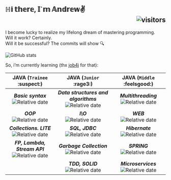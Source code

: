 ## ℍ𝕚 𝕥𝕙𝕖𝕣𝕖, 𝕀`𝕞 𝔸𝕟𝕕𝕣𝕖𝕨✌️<div align="right">![visitors](https://visitor-badge.glitch.me/badge?page_id=https://github.com/Futsey&left_color=blue&right_color=green)</div>
I become lucky to realize my lifelong dream of mastering programming.  <br>
Will it work? Certainly. <br>
Will it be successful? The commits will show 🔍

![GitHub stats](https://github-readme-stats.vercel.app/api?username=Futsey&show_icons=true&theme=dark)

So, i’m currently learning (thx [job4j](https://job4j.ru/) for that):

|  JAVA (`Trainee` :suspect:)       | JAVA (`Junior` :rage3:)                | JAVA (`Middle` :feelsgood:) |
| :-------------: |:------------------:| :-----:|
| _**Basic syntax**_ <div align="center"> ![Relative date](https://img.shields.io/date/1636301400?color=green&label=DONE&style=plastic) | _**Data structures and algorithms**_ <div align="center"> ![Relative date](https://img.shields.io/date/1649994400?color=%231A871A&label=DONE&style=plastic) | _**Multithreading**_ <div align="center"> ![Relative date](https://img.shields.io/date/1665814400?color=%23208754&label=DONE&style=plastic) |
| _**OOP**_ <div align="center"> ![Relative date](https://img.shields.io/date/1638914400?color=green&label=DONE&logoColor=blue) | _**I\O**_ <div align="center"> ![Relative date](https://img.shields.io/date/1656194400?color=%231A871A&label=DONE&style=plastic) | _**WEB**_ <div align="center"> ![Relative date](https://img.shields.io/date/1673814400?color=%23208754&label=DONE&style=plastic) |
| _**Collections. LITE**_ <div align="center"> ![Relative date](https://img.shields.io/date/1644555520?color=green&label=DONE&style=plastic) | _**SQL, JDBC <br>**_ <div align="center"> ![Relative date](https://img.shields.io/date/1657194400?color=%231A871A&label=DONE&style=plastic)    | _**Hibernate**_ <div align="center"> ![Relative date](https://img.shields.io/date/1678114400?color=%23208754&label=DONE&style=plastic) |
| _**FP, Lambda, Stream API**_ <div align="center"> ![Relative date](https://img.shields.io/date/1646934400?color=green&label=DONE&style=plastic) | _**Garbage Collection**_ <div align="center"> ![Relative date](https://img.shields.io/date/1659934400?color=%231A871A&label=DONE&style=plastic) |  _**SPRING**_ <div align="center"> ![Relative date](https://img.shields.io/date/1687115500?color=%23208754&label=DONE&style=plastic)  |
|     | _**TDD, SOLID**_ <div align="center"> ![Relative date](https://img.shields.io/date/1662934400?color=%231A871A&label=DONE&style=plastic)  |  _**Microservices**_ <div align="center"> ![Relative date](https://img.shields.io/date/1691994400?color=%236571DA&label=TODO&style=plastic)  |
